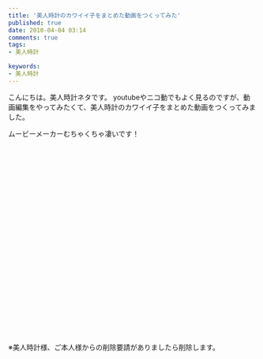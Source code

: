 ```yaml
---
title: '美人時計のカワイイ子をまとめた動画をつくってみた'
published: true
date: 2010-04-04 03:14
comments: true
tags:
- 美人時計

keywords:
- 美人時計
---
```

こんにちは。美人時計ネタです。
youtubeやニコ動でもよく見るのですが、動画編集をやってみたくて、美人時計のカワイイ子をまとめた動画をつくってみました。

ムービーメーカーむちゃくちゃ凄いです！

<object width="480" height="385"><param name="movie" value="http://www.youtube.com/v/YF2jihCUPRQ&hl=ja_JP&fs=1&"></param><param name="allowFullScreen" value="true"></param><param name="allowscriptaccess" value="always"></param><embed src="http://www.youtube.com/v/YF2jihCUPRQ&hl=ja_JP&fs=1&" type="application/x-shockwave-flash" allowscriptaccess="always" allowfullscreen="true" width="480" height="385"></embed></object>

※美人時計様、ご本人様からの削除要請がありましたら削除します。
